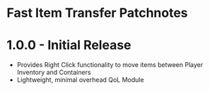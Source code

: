 # Fast Item Transfer Patchnotes

# 1.0.0 - Initial Release
* Provides Right Click functionality to move items between Player Inventory and Containers
* Lightweight, minimal overhead QoL Module